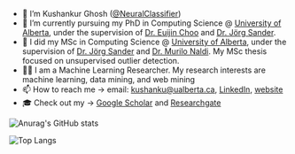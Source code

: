 - 👋 I’m Kushankur Ghosh ([@NeuralClassifier](https://github.com/NeuralClassifier))
- 👀 I’m currently pursuing my PhD in Computing Science @ [University of Alberta](https://www.ualberta.ca/index.html), under the supervision of [Dr. Euijin Choo](https://alleychoo.github.io) and [Dr. Jörg Sander](https://scholar.google.com/citations?user=QzFTFLEAAAAJ&hl=en).
- 🔧 I did my MSc in Computing Science @ [University of Alberta](https://www.ualberta.ca/index.html), under the supervision of [Dr. Jörg Sander](https://scholar.google.com/citations?user=QzFTFLEAAAAJ&hl=en) and [Dr. Murilo Naldi](https://scholar.google.com/citations?user=KH8SlHAAAAAJ&hl=en). My MSc thesis focused on unsupervised outlier detection.
- 👨‍🔬 I am a Machine Learning Researcher. My research interests are machine learning, data mining, and web mining
- 📫 How to reach me -> email: kushanku@ualberta.ca, [LinkedIn](https://www.linkedin.com/in/kushghosh/), [website](https://www.kushghosh.com/)
- 🎓 Check out my -> [Google Scholar](https://scholar.google.com/citations?user=b_g0yzgAAAAJ&hl=en) and [Researchgate](https://www.researchgate.net/profile/Kushankur-Ghosh)


![Anurag's GitHub stats](https://github-readme-stats.vercel.app/api?username=NeuralClassifier&show_icons=true&theme=radical&hide_rank=true)

![Top Langs](https://github-readme-stats.vercel.app/api/top-langs/?username=NeuralClassifier&hide_progress=true)

<!---
NeuralClassifier/NeuralClassifier is a ✨ special ✨ repository because its `README.md` (this file) appears on your GitHub profile.
You can click the Preview link to take a look at your changes.
--->

